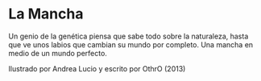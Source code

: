 La Mancha
===

Un genio de la genética piensa que sabe todo sobre la naturaleza, hasta que ve unos labios que cambian su mundo por completo.
Una mancha en medio de un mundo perfecto.

Ilustrado por Andrea Lucio y escrito por OthrO
(2013)

